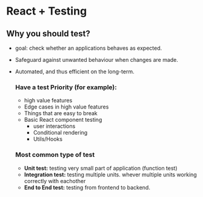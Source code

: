 # React + Testing

## Why you should test?

- goal: check whether an applications behaves as expected.
- Safeguard against unwanted behaviour when changes are made.
- Automated, and thus efficient on the long-term.

  ### Have a test Priority (for example):

  - high value features
  - Edge cases in high value features
  - Things that are easy to break
  - Basic React component testing
    - user interactions
    - Conditional rendering
    - Utils/Hooks

  ### Most common type of test

  - <b>Unit test:</b> testing very small part of application (function test)
  - <b> Integration test:</b> testing multiple units. whever multiple units working correctly with eachother
  - <b> End to End test:</b> testing from frontend to backend.
